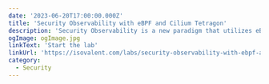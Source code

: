 ```yaml
---
date: '2023-06-20T17:00:00.000Z'
title: 'Security Observability with eBPF and Cilium Tetragon'
description: 'Security Observability is a new paradigm that utilizes eBPF, a Linux kernel technology, allowing to gain real-time visibility into Kubernetes and helps to secure your production environment with Cilium Tetragon.'
ogImage: ogImage.jpg
linkText: 'Start the lab'
linkUrl: 'https://isovalent.com/labs/security-observability-with-ebpf-and-cilium-tetragon/'
category:
  - Security
---
```

